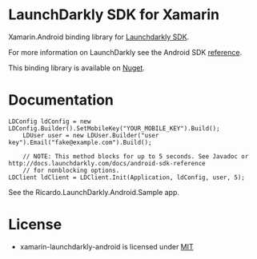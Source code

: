 LaunchDarkly SDK for Xamarin
================

Xamarin.Android binding library for [Launchdarkly SDK](https://github.com/launchdarkly/android-client).

For more information on LaunchDarkly see the Android SDK [reference](https://docs.launchdarkly.com/v2.0/docs/android-sdk-reference).

This binding library is available on [Nuget](https://www.nuget.org/packages/Ricardo.LaunchDarkly.Android/).

Documentation
=============

    LDConfig ldConfig = new LDConfig.Builder().SetMobileKey("YOUR_MOBILE_KEY").Build();
		LDUser user = new LDUser.Builder("user key").Email("fake@example.com").Build();

		// NOTE: This method blocks for up to 5 seconds. See Javadoc or http://docs.launchdarkly.com/docs/android-sdk-reference
		// for nonblocking options.
    LDClient ldClient = LDClient.Init(Application, ldConfig, user, 5);


See the Ricardo.LaunchDarkly.Android.Sample app.

License
=======

- xamarin-launchdarkly-android is licensed under [MIT](http://opensource.org/licenses/mit-license)
